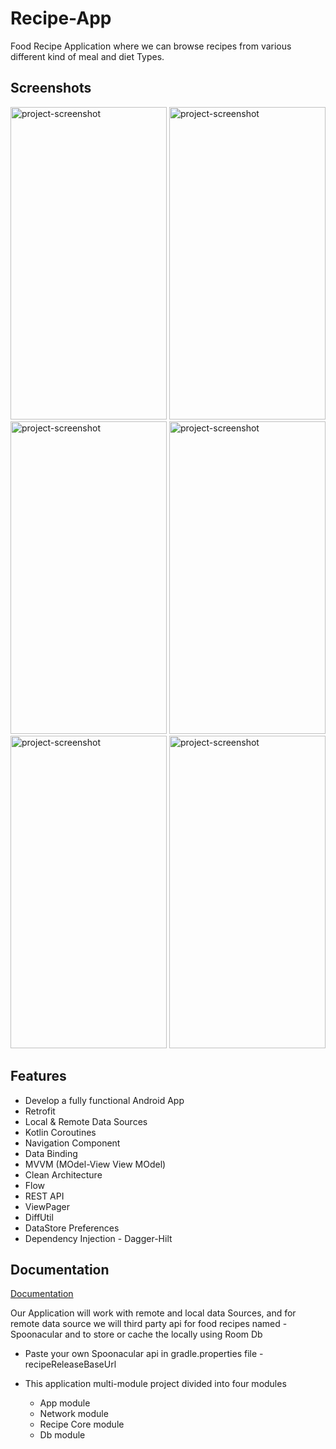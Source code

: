 
# Recipe-App

Food Recipe Application where we can browse recipes from various different kind of meal and diet Types.


## Screenshots

<img src="https://github.com/ak363255/Recipe-App/assets/36182994/ca0b884a-bf78-4c87-be0e-cc8e22a1357a" alt="project-screenshot" width="250" height="500/">   


<img src="https://github.com/ak363255/Recipe-App/assets/36182994/76674ed9-35d6-40c1-80aa-e88d84c33735" alt="project-screenshot" width="250" height="500/">


<img src="https://github.com/ak363255/Recipe-App/assets/36182994/f47a1e53-80b8-4d0a-9db7-8a291356cadb" alt="project-screenshot" width="250" height="500/">


<img src="https://github.com/ak363255/Recipe-App/assets/36182994/d3935653-e648-4751-bf2e-45404be1c756" alt="project-screenshot" width="250" height="500/">


<img src="https://github.com/ak363255/Recipe-App/assets/36182994/d4a1d20c-c014-4a74-bc01-c9fec32dabb4" alt="project-screenshot" width="250" height="500/">


<img src="https://github.com/ak363255/Recipe-App/assets/36182994/44680d67-7b45-45e9-95d4-07c9baa71cbd" alt="project-screenshot" width="250" height="500/">

## Features 
- Develop a fully functional Android App
- Retrofit
- Local & Remote Data Sources
- Kotlin Coroutines
- Navigation Component
- Data Binding
-  MVVM (MOdel-View View MOdel)
- Clean Architecture
- Flow
- REST API
- ViewPager
- DiffUtil
- DataStore Preferences
- Dependency Injection - Dagger-Hilt



## Documentation

[Documentation](https://linktodocumentation)

Our Application will work with remote and local data Sources, and for remote data source we will third party api for food recipes named - Spoonacular and to store or cache the locally using Room Db

-  Paste your own Spoonacular api in gradle.properties file - recipeReleaseBaseUrl 

- This application multi-module project divided into four modules
  - App module
  - Network module
  - Recipe Core module
  - Db module
